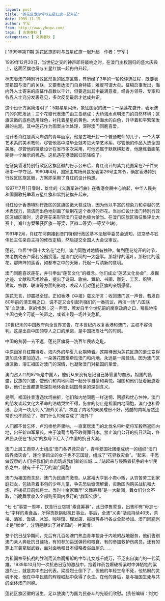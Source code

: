 ```yaml
---
layout: post
title: "莲花区旗即将与五星红旗一起升起"
date: 1999-11-15
author: 宁军
from: http://www.yhcqw.com/
tags: [ 炎黄春秋 ]
categories: [ 炎黄春秋 ]
---
```



[ 1999年第11期 莲花区旗即将与五星红旗一起升起　作者：宁军 ]

1999年12月20日，当世纪之交的钟声即将敲响之时，在澳门主权回归的盛大庆典上，这面区旗也将与五星红旗一起冉冉升起。


标志着澳门特别行政区形象的区旗区徽，有历经了3年的一轮轮评选过程，既要表现祖国与澳门的关联，又要表达澳门自身特征，难度可谓大矣。征稿启事发出，海内外人士寄来的应征作品数以千计，但要选出其中最满意者，经各方领导、专家和各界人士充分发表意见，多次反复最后才达成共识。


这个设计方案简洁明了：5颗星星闪烁，象征国家的统一；一朵莲花盛开，表示澳门的兴旺发达；三个花瓣代表澳门由三岛组成；大桥海水点明澳门的自然环境；区旗区徽的底色选用绿色，衬托着星星的黄色、大桥海水的白色，升华着和平繁荣发展的主题。其中莲花作为图案主体处理，深得澳门同胞喜爱。


设计者肖红是黄河岸边的青年画家，他是古城开封一个普通教师的儿子，一个大学艺术系的美术教师。尽管他高中没毕业就考进大学艺术系，尽管他的作品入选全国美展，尽管他的徽章设计在省市多次采用，可他还属于默默耕耘者，他磨练着画笔期待一个展示的机遇。这机遇在港澳回归前降临了。


在征集香港特别行政区区旗区徽的告示公布后，肖红设计的紫荆花图案在7千件来稿中一举夺冠。1990年4月，国家主席杨尚昆发表第26号主席令，确定香港特别行政区区旗区徽，方案即采用了肖红的设计构想。

1997年7月1日零时，雄壮的《义勇军进行曲》在香港会展中心响起，中华人民共和国国歌托举着五星红旗和紫荆花旗升起来。


肖红设计香港特别行政区的区旗区徽大获成功，因为他以丰富的想象力和卓越的艺术表现力，简洁而出色地刻画了紫荆花这个香港的市花。当肖红设计澳门特别行政区区旗区徽时，选定莲花来形容澳门无疑也极为恰当。在澳门区旗区徽征集评比大赛上，肖红方案荣获区旗一等奖，区徽二等奖(一等奖空缺)。

1991年2月，肖红在河南接到澳门特别行政区基本法起草委员会通知，进京参与钱伟长主任亲自主持的修改定稿，然后提交全国人大会议审议。


莲花，位居“中国十大名花”之列。澳门同胞对她情有独钟。每到莲花绽开的时节，扶老携幼去卢廉若公园赏莲，是澳门民间的一大盛事。那碧绿的莲叶，那粉红的莲花，那阵阵的莲香，如都市之中的天籁，托起一片清新的意境。

澳门同胞喜欢莲花，并引申出“莲艺文化”的概念。他们成立“莲艺文化协会”，发掘史迹、文献和艺术珍品，提出了诗词、歌曲、舞蹈、书画、雕刻、工艺、织锦、 
建筑、宗教、联谊等方面的影响，唤起人们对莲花区旗的亲切感情。


莲花无言，却震撼全球。正如香港《中报》载文所言：收回澳门这一声音，若发自80年前的清王朝之口，说不定又会引起列强们的一番抗议，再演一场“八国联军”血洗津、京的惨剧；这一声音，若发自半个世纪前的南京政府之口，殖民地宗主国也完全可能一笑置之，或者出现一场外交危机。

20世纪末的中国政府向全世界宣告，在本世纪内收复香港和澳门，主权不容谈判。这是出自中国领导人之口的承诺，是中国扬眉吐气的时刻。

中国的贫弱一去不返，莲花区旗将一洗百年民族之耻。


中原画家肖红期待着。海内外的华夏儿女期待着。这期待因为莲花区旗的诞生变得更加具体更加迫近。一朵莲花图案牵动澳门和内地，永远是一段佳话。因为澳门区旗区徽，溶汇祖国对澳门的深情，也凝聚澳门对祖国的挚爱。


澳门占人口的97％是中国人，他们从来没有忘记自己脉管里的血液。祖国的昌盛，民族的兴盛，使他们和内地同胞一起分享自豪和喜悦。祖国和他们扯着筋连着脉，他们比谁都更能深刻地体会到祖国母亲的深刻含义。


是啊，祖国往昔遭遇坎坷曲折，他们和内地同胞一样迷惘、困惑和忧心忡忡。澳门的朋友谈起文化大革命的浩劫哭笑不得，伤害的何止是祖国内地同胞，澳门也和香港、台湾一块儿列入“海外关系”，株连了内地的亲属成份不好，残酷的内耗居然连常识也不顾忌了，澳门什么时候变成了“海外”?


人们都不曾忘怀，卢沟桥枪声骤响，一直寓居澳门的北伐名将叶挺将军毅然返回内地，出任新四军军长。由于澳葡当局不敢得罪日本，禁止澳门公开的抗日活动，各界民众便在“抗灾”的旗号下汇入了中国的抗日大潮。


澳门上层工商界人士组成“澳门各界救灾会”，青年爱国社团组成统一的组织“澳门四界救灾会”，连沦落风尘的女子也不忘国耻，组成了“花界救灾会”。“起来，不愿做奴隶的人们!把我们的血肉筑成我们新的长城……”站起来与侵略者抗争的中华民族之中，就有千千万万的澳门同胞!


澳门为祖国而含悲。澳门为民族而激奋。从富裕大亨到小商小贩，从穷苦劳工到家庭妇女，包括背着书包的少年儿童，争先恐后慷慨解囊，资助国内购买战机和大炮，声援抗日前线将士。当时十余家舞厅“义舞筹募”是一大新闻，舞女们分文不取，当晚舞票收入全部购买国内发行的“救国公债”。


“七·七”事变一周年，饮食行业店铺“素食筹募”，此日停售荤食，出售印有“毋忘七·七”字样的素食品，所得货款捐献抗日事业。事后，全澳“义卖”活动持续40天，茶楼、酒家、饭店、冰室、咖啡馆、理发店、报摊等各行各业全部参加。澳门同胞岂止是“献金”，分明是献出了对祖国的一片真情!


整个抗日战争期间，先后有几百名澳门热血青年投身于内地的战地服务，他们告别澳门亲人奔赴抗日疆场，有的参加运送弹药和粮食，有的参加救护伤病员，还有的穿上军装拿起武器，面对面地和日本侵略者浴血厮杀……


为祖国神圣抗战的胜利而流血而捐躯的中华儿女成千成万，不乏出自澳门的一代英雄。1939年10月的一次抗击日寇的激战中，抱着炸药包爆破桥梁时中弹牺牲的梁捷烈士，就是其中杰出代表。梁捷烈士倒下了，但他的年轻生命不死，他热盼的灵魂不死，他在中华民族的辉煌崛起中获得了永生。在他的身后，是与祖国生死与共的全体澳门同胞。

莲花区旗区徽的诞生，足以使澳门为国为民奋斗的先驱们欣慰。(责任编辑：刘文)


